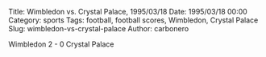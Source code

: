Title: Wimbledon vs. Crystal Palace, 1995/03/18
Date: 1995/03/18 00:00
Category: sports
Tags: football, football scores, Wimbledon, Crystal Palace
Slug: wimbledon-vs-crystal-palace
Author: carbonero


Wimbledon 2 - 0 Crystal Palace
